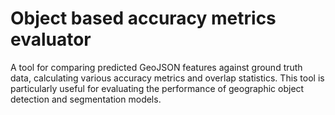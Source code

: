 # Object based accuracy metrics evaluator 

A tool for comparing predicted GeoJSON features against ground truth data, calculating various accuracy metrics and overlap statistics. This tool is particularly useful for evaluating the performance of geographic object detection and segmentation models.


